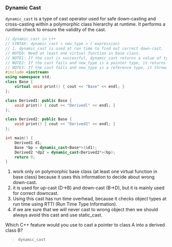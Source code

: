 ### Dynamic Cast

`dynamic_cast` is a type of cast operator used for safe down-casting and cross-casting within a polymorphic class hierarchy at runtime. It performs a runtime check to ensure the validity of the cast.

```cpp
// dynamic_cast in c++
// SYNTAX: dynamic_cast < new_type > ( expression)
// 1. dynamic_cast is used at run time to find out correct down-cast.
// NOTE0: Need at least one virtual function in base class.
// NOTE1: If the cast is successful, dynamic_cast returns a value of type new_type.
// NOTE2: If the cast fails and new_type is a pointer type, it returns a null pointer of that type.
// NOTE3: If the cast fails and new_type is a reference type, it throws an exception that matches a handler of type std::bad_cast.
#include <iostream>
using namespace std;
class Base {
	virtual void print() { cout << "Base" << endl; }
};

class Derived1: public Base {
	void print() { cout << "Derivedl" << endl; }
};

class Derived2: public Base {
	void print() { cout << "Derived2" << endl; }
};

int main() {
	Derived1 d1;
	Base *bp = dynamic_cast<Base*>(&d1);
	Derived2 *dp2 = dynamic_cast<Derived2*>(bp);
	return 0;
}
```


1. work only on polymorphic base class (at least one virtual function in base class) because it uses this information to decide about wrong down-cast.
2. it is used for up-cast (D->B) and down-cast (B->D), but it is mainly used for correct downcast.
3. Using this cast has run time overhead, because it checks object types at run time using RTTI (Run Time Type Information).
4. if we are sure that we will never cast to wrong object then we should always avoid this cast and use static_cast. 



Which C++ feature would you use to cast a pointer to class A into a derived class B?
> `dynamic_cast` 